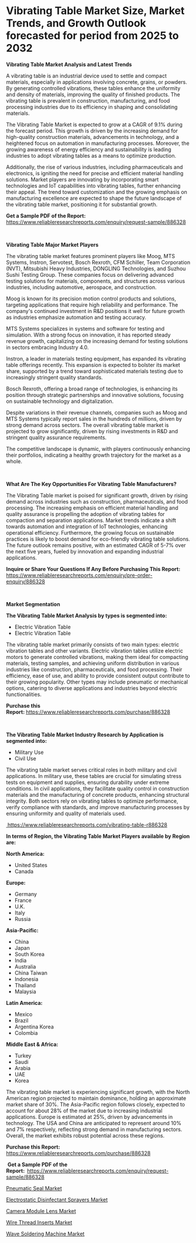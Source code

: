 <p><h1>Vibrating Table Market Size, Market Trends, and Growth Outlook forecasted for period from 2025 to 2032</h1></p><p><strong>Vibrating Table Market Analysis and Latest Trends</strong></p>
<p><p>A vibrating table is an industrial device used to settle and compact materials, especially in applications involving concrete, grains, or powders. By generating controlled vibrations, these tables enhance the uniformity and density of materials, improving the quality of finished products. The vibrating table is prevalent in construction, manufacturing, and food processing industries due to its efficiency in shaping and consolidating materials.</p><p>The Vibrating Table Market is expected to grow at a CAGR of 9.1% during the forecast period. This growth is driven by the increasing demand for high-quality construction materials, advancements in technology, and a heightened focus on automation in manufacturing processes. Moreover, the growing awareness of energy efficiency and sustainability is leading industries to adopt vibrating tables as a means to optimize production.</p><p>Additionally, the rise of various industries, including pharmaceuticals and electronics, is igniting the need for precise and efficient material handling solutions. Market players are innovating by incorporating smart technologies and IoT capabilities into vibrating tables, further enhancing their appeal. The trend toward customization and the growing emphasis on manufacturing excellence are expected to shape the future landscape of the vibrating table market, positioning it for substantial growth.</p></p>
<p><strong>Get a Sample PDF of the Report:&nbsp;</strong> <a href="https://www.reliableresearchreports.com/enquiry/request-sample/886328?utm_campaign=102&utm_medium=2&utm_source=Github&utm_content=ia&utm_term=21022025&utm_id=vibrating-table">https://www.reliableresearchreports.com/enquiry/request-sample/886328</a></p>
<p>&nbsp;</p>
<p><strong>Vibrating Table Major Market Players</strong></p>
<p><p>The vibrating table market features prominent players like Moog, MTS Systems, Instron, Servotest, Bosch Rexroth, CFM Schiller, Team Corporation (NVT), Mitsubishi Heavy Industries, DONGLING Technologies, and Suzhou Sushi Testing Group. These companies focus on delivering advanced testing solutions for materials, components, and structures across various industries, including automotive, aerospace, and construction.</p><p>Moog is known for its precision motion control products and solutions, targeting applications that require high reliability and performance. The company's continued investment in R&D positions it well for future growth as industries emphasize automation and testing accuracy.</p><p>MTS Systems specializes in systems and software for testing and simulation. With a strong focus on innovation, it has reported steady revenue growth, capitalizing on the increasing demand for testing solutions in sectors embracing Industry 4.0.</p><p>Instron, a leader in materials testing equipment, has expanded its vibrating table offerings recently. This expansion is expected to bolster its market share, supported by a trend toward sophisticated materials testing due to increasingly stringent quality standards.</p><p>Bosch Rexroth, offering a broad range of technologies, is enhancing its position through strategic partnerships and innovative solutions, focusing on sustainable technology and digitalization.</p><p>Despite variations in their revenue channels, companies such as Moog and MTS Systems typically report sales in the hundreds of millions, driven by strong demand across sectors. The overall vibrating table market is projected to grow significantly, driven by rising investments in R&D and stringent quality assurance requirements. </p><p>The competitive landscape is dynamic, with players continuously enhancing their portfolios, indicating a healthy growth trajectory for the market as a whole.</p></p>
<p>&nbsp;</p>
<p><strong>What Are The Key Opportunities For Vibrating Table Manufacturers?</strong></p>
<p><p>The Vibrating Table market is poised for significant growth, driven by rising demand across industries such as construction, pharmaceuticals, and food processing. The increasing emphasis on efficient material handling and quality assurance is propelling the adoption of vibrating tables for compaction and separation applications. Market trends indicate a shift towards automation and integration of IoT technologies, enhancing operational efficiency. Furthermore, the growing focus on sustainable practices is likely to boost demand for eco-friendly vibrating table solutions. The future outlook remains positive, with an estimated CAGR of 5-7% over the next five years, fueled by innovation and expanding industrial applications.</p></p>
<p><strong>Inquire or Share Your Questions If Any Before Purchasing This Report:</strong> <a href="https://www.reliableresearchreports.com/enquiry/pre-order-enquiry/886328?utm_campaign=102&utm_medium=2&utm_source=Github&utm_content=ia&utm_term=21022025&utm_id=vibrating-table">https://www.reliableresearchreports.com/enquiry/pre-order-enquiry/886328</a></p>
<p>&nbsp;</p>
<p><strong>Market Segmentation</strong></p>
<p><strong>The Vibrating Table Market Analysis by types is segmented into:</strong></p>
<p><ul><li>Electric Vibration Table</li><li>Electric Vibration Table</li></ul></p>
<p><p>The vibrating table market primarily consists of two main types: electric vibration tables and other variants. Electric vibration tables utilize electric motors to generate controlled vibrations, making them ideal for compacting materials, testing samples, and achieving uniform distribution in various industries like construction, pharmaceuticals, and food processing. Their efficiency, ease of use, and ability to provide consistent output contribute to their growing popularity. Other types may include pneumatic or mechanical options, catering to diverse applications and industries beyond electric functionalities.</p></p>
<p><strong>Purchase this Report:&nbsp;</strong><a href="https://www.reliableresearchreports.com/purchase/886328?utm_campaign=102&utm_medium=2&utm_source=Github&utm_content=ia&utm_term=21022025&utm_id=vibrating-table">https://www.reliableresearchreports.com/purchase/886328</a></p>
<p>&nbsp;</p>
<p><strong>The Vibrating Table Market Industry Research by Application is segmented into:</strong></p>
<p><ul><li>Military Use</li><li>Civil Use</li></ul></p>
<p><p>The vibrating table market serves critical roles in both military and civil applications. In military use, these tables are crucial for simulating stress tests on equipment and supplies, ensuring durability under extreme conditions. In civil applications, they facilitate quality control in construction materials and the manufacturing of concrete products, enhancing structural integrity. Both sectors rely on vibrating tables to optimize performance, verify compliance with standards, and improve manufacturing processes by ensuring uniformity and quality of materials used.</p></p>
<p><a href="https://www.reliableresearchreports.com/vibrating-table-r886328?utm_campaign=102&utm_medium=2&utm_source=Github&utm_content=ia&utm_term=21022025&utm_id=vibrating-table">&nbsp;https://www.reliableresearchreports.com/vibrating-table-r886328</a></p>
<p><strong>In terms of Region, the Vibrating Table Market Players available by Region are:</strong></p>
<p>
    <p> <strong> North America: </strong>
        <ul>
            <li>United States</li>
            <li>Canada</li>
        </ul>
        </p> 
    <p> <strong> Europe: </strong>
        <ul>
            <li>Germany</li>
            <li>France</li>
            <li>U.K.</li>
            <li>Italy</li>
            <li>Russia</li>
        </ul>
        </p> 
    <p> <strong> Asia-Pacific: </strong>
        <ul>
            <li>China</li>
            <li>Japan</li>
            <li>South Korea</li>
            <li>India</li>
            <li>Australia</li>
            <li>China Taiwan</li>
            <li>Indonesia</li>
            <li>Thailand</li>
            <li>Malaysia</li>
        </ul>
        </p> 
    <p> <strong> Latin America: </strong>
        <ul>
            <li>Mexico</li>
            <li>Brazil</li>
            <li>Argentina Korea</li>
            <li>Colombia</li>
        </ul>
        </p> 
    <p> <strong> Middle East & Africa: </strong>
        <ul>
            <li>Turkey</li>
            <li>Saudi</li>
            <li>Arabia</li>
            <li>UAE</li>
            <li>Korea</li>
        </ul>
    </p>
    </p>
<p><p>The vibrating table market is experiencing significant growth, with the North American region projected to maintain dominance, holding an approximate market share of 30%. The Asia-Pacific region follows closely, expected to account for about 28% of the market due to increasing industrial applications. Europe is estimated at 25%, driven by advancements in technology. The USA and China are anticipated to represent around 10% and 7% respectively, reflecting strong demand in manufacturing sectors. Overall, the market exhibits robust potential across these regions.</p></p>
<p><strong>Purchase this Report: </strong><a href="https://www.reliableresearchreports.com/purchase/886328?utm_campaign=102&utm_medium=2&utm_source=Github&utm_content=ia&utm_term=21022025&utm_id=vibrating-table">https://www.reliableresearchreports.com/purchase/886328</a></p>
<p>&nbsp;<strong>Get a Sample PDF of the Report:&nbsp;&nbsp;</strong><a href="https://www.reliableresearchreports.com/enquiry/request-sample/886328?utm_campaign=102&utm_medium=2&utm_source=Github&utm_content=ia&utm_term=21022025&utm_id=vibrating-table">https://www.reliableresearchreports.com/enquiry/request-sample/886328</a></p>
<p><strong></strong></p>
<p><p><a href="https://github.com/vengatsabibu/Market-Research-Report-List-1/blob/main/pneumatic-seal-market.md?utm_campaign=102&utm_medium=2&utm_source=Github&utm_content=ia&utm_term=21022025&utm_id=vibrating-table">Pneumatic Seal Market</a></p><p><a href="https://github.com/sefathlehki/Market-Research-Report-List-1/blob/main/electrostatic-disinfectant-sprayers-market.md?utm_campaign=102&utm_medium=2&utm_source=Github&utm_content=ia&utm_term=21022025&utm_id=vibrating-table">Electrostatic Disinfectant Sprayers Market</a></p><p><a href="https://github.com/simurmarzoa/Market-Research-Report-List-1/blob/main/camera-module-lens-market.md?utm_campaign=102&utm_medium=2&utm_source=Github&utm_content=ia&utm_term=21022025&utm_id=vibrating-table">Camera Module Lens Market</a></p><p><a href="https://github.com/rianttegang/Market-Research-Report-List-1/blob/main/wire-thread-inserts-market.md?utm_campaign=102&utm_medium=2&utm_source=Github&utm_content=ia&utm_term=21022025&utm_id=vibrating-table">Wire Thread Inserts Market</a></p><p><a href="https://github.com/borgomornar/Market-Research-Report-List-1/blob/main/wave-soldering-machine-market.md?utm_campaign=102&utm_medium=2&utm_source=Github&utm_content=ia&utm_term=21022025&utm_id=vibrating-table">Wave Soldering Machine Market</a></p></p>